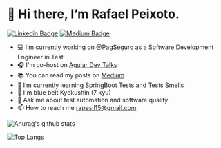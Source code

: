 # 👋 Hi there, I’m Rafael Peixoto.

[![Linkedin Badge](https://img.shields.io/badge/-LinkedIn-blue?style=flat-square&logo=Linkedin&logoColor=white&link=https://www.linkedin.com/in/rapesil/)](https://www.linkedin.com/in/rapesil/)
[![Medium Badge](https://img.shields.io/badge/-@rapesil-03a57a?style=flat-square&labelColor=000000&logo=Medium&link=https://medium.com/@rapesil)](https://medium.com/@rapesil)
- 💻 I’m currently working on [@PagSeguro](https://github.com/pagseguro/) as a Software Development Engineer in Test
- 🎧 I'm co-host on [Aguiar Dev Talks](https://open.spotify.com/show/4O1AS5tQc4aOGenOnaD0Zr)
- 📚 You can read my posts on [Medium](https://rapesil.medium.com) 
- 🌱 I’m currently learning SpringBoot Tests and Tests Smells
- 💙 I'm blue belt Kyokushin (7 kyu)
- 💬 Ask me about test automation and software quality
- 📫 How to reach me rapesil15@gmail.com

![Anurag's github stats](https://github-readme-stats.vercel.app/api?username=rapesil)

[![Top Langs](https://github-readme-stats.vercel.app/api/top-langs/?username=rapesil)](https://github.com/anuraghazra/github-readme-stats)

<!---
rapesil/rapesil is a ✨ special ✨ repository because its `README.md` (this file) appears on your GitHub profile.
You can click the Preview link to take a look at your changes.
--->
